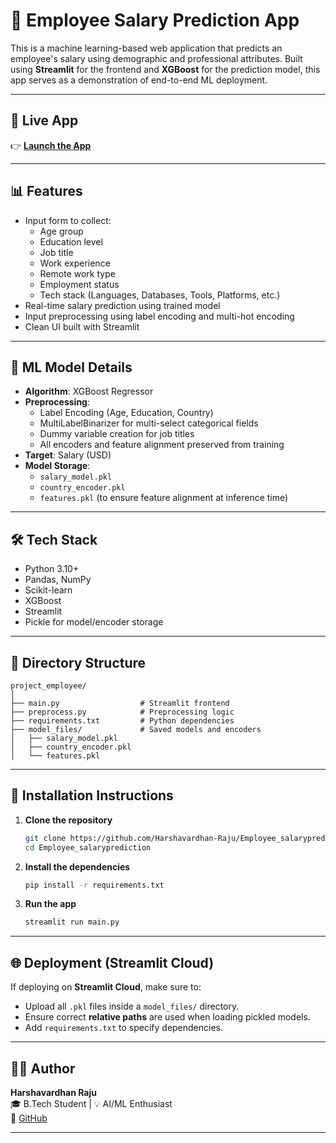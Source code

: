 # 💼 Employee Salary Prediction App

This is a machine learning-based web application that predicts an employee's salary using demographic and professional attributes. Built using **Streamlit** for the frontend and **XGBoost** for the prediction model, this app serves as a demonstration of end-to-end ML deployment.

---

## 🚀 Live App

👉 **[Launch the App](https://employeesalaryprediction.streamlit.app/)**  

---

## 📊 Features

- Input form to collect:
  - Age group
  - Education level
  - Job title
  - Work experience
  - Remote work type
  - Employment status
  - Tech stack (Languages, Databases, Tools, Platforms, etc.)
- Real-time salary prediction using trained model
- Input preprocessing using label encoding and multi-hot encoding
- Clean UI built with Streamlit

---

## 🧠 ML Model Details

- **Algorithm**: XGBoost Regressor
- **Preprocessing**:
  - Label Encoding (Age, Education, Country)
  - MultiLabelBinarizer for multi-select categorical fields
  - Dummy variable creation for job titles
  - All encoders and feature alignment preserved from training
- **Target**: Salary (USD)
- **Model Storage**:
  - `salary_model.pkl`
  - `country_encoder.pkl`
  - `features.pkl` (to ensure feature alignment at inference time)

---

## 🛠 Tech Stack

- Python 3.10+
- Pandas, NumPy
- Scikit-learn
- XGBoost
- Streamlit
- Pickle for model/encoder storage

---

## 📁 Directory Structure

```
project_employee/
│
├── main.py                  # Streamlit frontend
├── preprocess.py            # Preprocessing logic
├── requirements.txt         # Python dependencies
├── model_files/             # Saved models and encoders
│   ├── salary_model.pkl
│   ├── country_encoder.pkl
│   └── features.pkl
```

---

## 🔧 Installation Instructions

1. **Clone the repository**
   ```bash
   git clone https://github.com/Harshavardhan-Raju/Employee_salaryprediction.git
   cd Employee_salaryprediction
   ```

2. **Install the dependencies**
   ```bash
   pip install -r requirements.txt
   ```

3. **Run the app**
   ```bash
   streamlit run main.py
   ```

---

## 🌐 Deployment (Streamlit Cloud)

If deploying on **Streamlit Cloud**, make sure to:

- Upload all `.pkl` files inside a `model_files/` directory.
- Ensure correct **relative paths** are used when loading pickled models.
- Add `requirements.txt` to specify dependencies.

---

## 👨‍💻 Author

**Harshavardhan Raju**  
🎓 B.Tech Student | 💡 AI/ML Enthusiast  
🔗 [GitHub](https://github.com/Harshavardhan-Raju)

---
